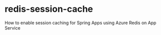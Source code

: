 # redis-session-cache
How to enable session caching for Spring Apps using Azure Redis on App Service
